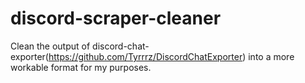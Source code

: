 # discord-scraper-cleaner
 Clean the output of discord-chat-exporter(https://github.com/Tyrrrz/DiscordChatExporter) into a more workable format for my purposes.
